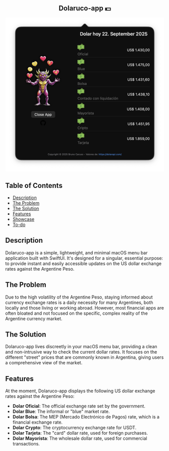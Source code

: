 <h2 align="center">
  Dolaruco-app 💵
</h2>

![App window](dolaruco-app/Samples/dolaruco-app-dark.png)

## Table of Contents

- [Description](#description)
- [The Problem](#the-problem)
- [The Solution](#the-solution)
- [Features](#features)
- [Showcase](#showcase)
- [To-do](#to-do)

## Description

Dolaruco-app is a simple, lightweight, and minimal macOS menu bar application built with SwiftUI. It's designed for a singular, essential purpose: to provide instant and easily accessible updates on the US dollar exchange rates against the Argentine Peso.

## The Problem

Due to the high volatility of the Argentine Peso, staying informed about currency exchange rates is a daily necessity for many Argentines, both locally and those living or working abroad. However, most financial apps are often bloated and not focused on the specific, complex reality of the Argentine currency market.

## The Solution

Dolaruco-app lives discreetly in your macOS menu bar, providing a clean and non-intrusive way to check the current dollar rates. It focuses on the different "street" prices that are commonly known in Argentina, giving users a comprehensive view of the market.

## Features

At the moment, Dolaruco-app displays the following US dollar exchange rates against the Argentine Peso:

- **Dolar Oficial**: The official exchange rate set by the government.
- **Dolar Blue**: The informal or "blue" market rate.
- **Dolar Bolsa**: The MEP (Mercado Electrónico de Pagos) rate, which is a financial exchange rate.
- **Dolar Crypto**: The cryptocurrency exchange rate for USDT.
- **Dolar Tarjeta**: The "card" dollar rate, used for foreign purchases.
- **Dolar Mayorista**: The wholesale dollar rate, used for commercial transactions.

